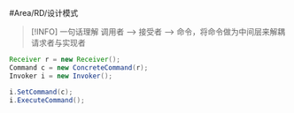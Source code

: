 #Area/RD/设计模式 

> [!INFO] 一句话理解
> 调用者 --> 接受者 --> 命令，将命令做为中间层来解耦请求者与实现者

```java
Receiver r = new Receiver();
Command c = new ConcreteCommand(r);
Invoker i = new Invoker();

i.SetCommand(c);
i.ExecuteCommand();

```
